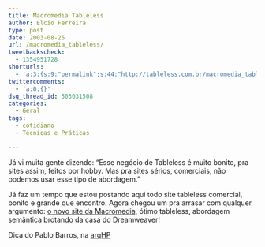 ```yaml
---
title: Macromedia Tableless
author: Elcio Ferreira
type: post
date: 2003-08-25
url: /macromedia_tableless/
tweetbackscheck:
  - 1354951728
shorturls:
  - 'a:3:{s:9:"permalink";s:44:"http://tableless.com.br/macromedia_tableless";s:7:"tinyurl";s:26:"http://tinyurl.com/3eejpyy";s:4:"isgd";s:19:"http://is.gd/67LPGd";}'
twittercomments:
  - 'a:0:{}'
dsq_thread_id: 503031508
categories:
  - Geral
tags:
  - cotidiano
  - Técnicas e Práticas

---
```

Já vi muita gente dizendo: &#8220;Esse negócio de Tableless é muito bonito, pra sites assim, feitos por hobby. Mas pra sites sérios, comerciais, não podemos usar esse tipo de abordagem.&#8221;
  
Já faz um tempo que estou postando aqui todo site tableless comercial, bonito e grande que encontro. Agora chegou um pra arrasar com qualquer argumento: [o novo site da Macromedia][1], ótimo tableless, abordagem semântica brotando da casa do Dreamweaver!
  
Dica do Pablo Barros, na [arqHP][2]

 [1]: http://www.macromedia.com
 [2]: http://www.topica.com/lists/arqhp